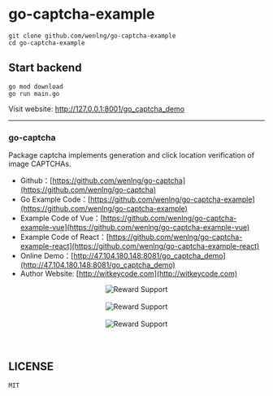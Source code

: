 # go-captcha-example

```
git clone github.com/wenlng/go-captcha-example
cd go-captcha-example
```

## Start backend
```
go mod download
go run main.go
```

Visit website: http://127.0.0.1:8001/go_captcha_demo


---------------------

### go-captcha
Package captcha implements generation and click location verification of image CAPTCHAs. 

- Github：[https://github.com/wenlng/go-captcha](https://github.com/wenlng/go-captcha)
- Go Example Code：[https://github.com/wenlng/go-captcha-example](https://github.com/wenlng/go-captcha-example)
- Example Code of Vue：[https://github.com/wenlng/go-captcha-example-vue](https://github.com/wenlng/go-captcha-example-vue)
- Example Code of React：[https://github.com/wenlng/go-captcha-example-react](https://github.com/wenlng/go-captcha-example-react)
- Online Demo：[http://47.104.180.148:8081/go_captcha_demo](http://47.104.180.148:8081/go_captcha_demo)
- Author Website: [http://witkeycode.com](http://witkeycode.com)


<div align="center">
    <img src="http://47.104.180.148/go-captcha/go-captcha-01.png?v=1" alt="Reward Support">
    <br/>
    <br/>
    <img src="http://47.104.180.148/go-captcha/go-captcha-02.png?v=1" alt="Reward Support">
    <br/>
    <br/>
    <img src="http://47.104.180.148/go-captcha/go-captcha.jpg?v=1" alt="Reward Support">
    <br/>
    <br/>   
</div>
<br>

## LICENSE
    MIT
